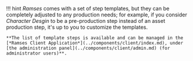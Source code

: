 !!! hint
    *Ramses* comes with a set of step templates, but they can be completely adjusted to any production needs; for example, if you consider *Character Desgin* to be a pre-production step instead of an asset production step, it's up to you to customize the templates.

    **The list of template steps is available and can be managed in the [*Ramses Client Application*](../components/client/index.md), under [the administration panel](../components/client/admin.md) (for administrator users)**.